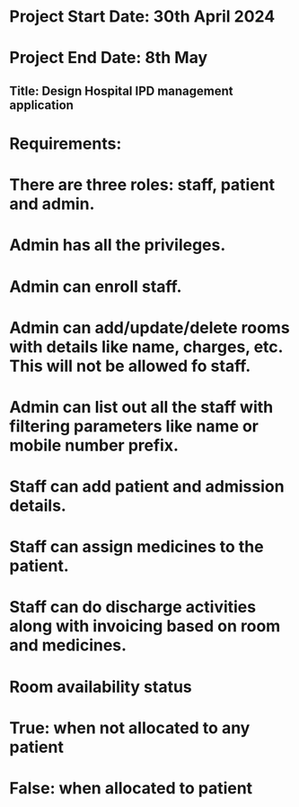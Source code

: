 # Project Start Date: 30th April 2024
# Project End Date: 8th May


## Title: Design Hospital IPD management application ##

# Requirements:

# There are three roles: staff, patient and admin.

# Admin has all the privileges. 

# Admin can enroll staff.

# Admin can add/update/delete rooms with details like name, charges, etc. This will not be allowed fo staff.

# Admin can list out all the staff with filtering parameters like name or mobile number prefix.

# Staff can add patient and admission details.

# Staff can assign medicines to the patient.    

# Staff can do discharge activities along with invoicing based on room and medicines.

# Room availability status

# True: when not allocated to any patient

# False: when allocated to patient
